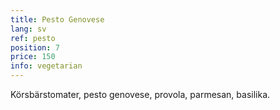 ```yaml
---
title: Pesto Genovese
lang: sv
ref: pesto
position: 7
price: 150
info: vegetarian
---
```


Körsbärstomater, pesto genovese, provola, parmesan, basilika.
